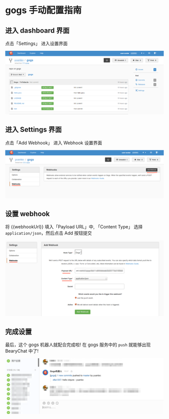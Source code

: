 # gogs 手动配置指南

## 进入 dashboard 界面
 点击「Settings」 进入设置界面

![](/images/tutorial/gogs_dashboard.png)

## 进入 Settings 界面
 点击「Add Webhook」 进入 Webhook 设置界面

![](/images/tutorial/gogs_setting.png)

## 设置 webhook

将 {{webhookUrl}} 填入「Payload URL」中, 「Content Type」 选择 `application/json`，然后点击 Add 按钮提交

![](/images/tutorial/gogs_webhook.png)

## 完成设置

最后，这个 gogs 机器人就配合完成啦! 在 gogs 服务中的 `push` 就能够出现 BearyChat 中了!

![](/images/tutorial/gogs_bearychat.png)
